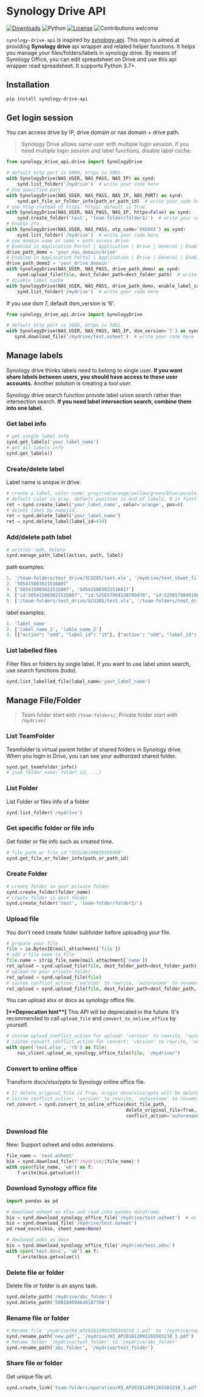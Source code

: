 # Synology Drive API
[![Downloads](https://static.pepy.tech/personalized-badge/synology-drive-api?period=total&units=international_system&left_color=grey&right_color=red&left_text=Downloads)](https://pepy.tech/project/synology-drive-api)
![Python](https://img.shields.io/badge/python-v3.7+-blue.svg)
[![License](https://img.shields.io/badge/license-MIT-gree.svg)](https://opensource.org/licenses/MIT)
![Contributions welcome](https://img.shields.io/badge/contributions-welcome-orange.svg)

`synology-drive-api` is inspired by  [synology-api](https://github.com/N4S4/synology-api). 
This repo is aimed at providing **Synology drive** api wrapper and related helper functions. It helps you manage your files/folders/labels in synology drive.  By means of Synology Office, you can edit spreadsheet on Drive and use this api wrapper read spreadsheet. It supports Python 3.7+.

## Installation
```bash
pip install synology-drive-api
```

## Get login session

You can access drive by IP, drive domain or nas domain + drive path. 

> Synology Drive allows same user with multiple login session. if you need multiple login session and label functions, disable label cache.

```python
from synology_drive_api.drive import SynologyDrive

# default http port is 5000, https is 5001. 
with SynologyDrive(NAS_USER, NAS_PASS, NAS_IP) as synd:
    synd.list_folder('/mydrive')  # write your code here
# Use specified port
with SynologyDrive(NAS_USER, NAS_PASS, NAS_IP, NAS_PORT) as synd:
    synd.get_file_or_folder_info(path_or_path_id)  # write your code here
# use http instead of https. https: default is True.
with SynologyDrive(NAS_USER, NAS_PASS, NAS_IP, https=False) as synd:
    synd.create_folder('test', 'team-folder/folder2/')  # write your code here
# Enable 2fa.
with SynologyDrive(NAS_USER, NAS_PASS, otp_code='XXXXXX') as synd:
    synd.list_folder('/mydrive')  # write your code here
# use domain name or name + path access drive
# Enabled in Application Portal | Application | Drive | General | Enable customized alias
drive_path_demo = 'your_nas_domain/drive'
# Enabled in Application Portal | Application | Drive | General | Enable customized domain
drive_path_demo2 = 'your_drive_domain'
with SynologyDrive(NAS_USER, NAS_PASS, drive_path_demo) as synd:
    synd.upload_file(file, dest_folder_path=dest_folder_path)  # write your code here
# disable label cache
with SynologyDrive(NAS_USER, NAS_PASS, drive_path_demo, enable_label_cache=False) as synd:
    synd.list_folder('/mydrive')  # write your code here
```
If you use dsm 7, default dsm_version is '6'.  
```python
from synology_drive_api.drive import SynologyDrive

# default http port is 5000, https is 5001. 
with SynologyDrive(NAS_USER, NAS_PASS, NAS_IP, dsm_version='7') as synd:
   synd.download_file('/mydrive/test.osheet')  # write your code here
```
## Manage labels

Synology drive thinks labels need to belong to single user. **If you want share labels between users, you should have access to these user accounts.** Another solution is creating a *tool user*.

Synology drive search function provide label union search rather than intersection search. **If you need label intersection search, combine them into one label.**

### Get label info

```python
# get single label info
synd.get_labels('your_label_name')
# get all labels info
synd.get_labels()
```

### Create/delete label

Label name is unique in drive.

```python
# create a label, color name: gray/red/orange/yellow/green/blue/purple.
# default color is gray, default position is end of labels. 0 is first position.
ret = synd.create_label('your_label_name', color='orange', pos=0)
# delete label by name/id.
ret = synd.delete_label('your_label_name')
ret = synd.delete_label(label_id=419)
```

### Add/delete path label

```python
# acition：add, delete
synd.manage_path_label(action, path, label)
```

path examples:

```python
1. '/team-folders/test_drive/SCU285/test.xls', '/mydrive/test_sheet_file.osheet'
2. '505415003021516807'
3. ['505415003021516807', '505415003021516817']
4. ["id:505415003021516807", "id:525657984139799470", "id:525657984810888112"]
5. ['/team-folders/test_drive/SCU285/test.xls', '/team-folders/test_drive/SCU283/test2.xls']
```

label examples:

```python
1. 'label_name'
2. ['label_name_1', 'lable_name_2']
3. [{"action": "add", "label_id": "15"}, {"action": "add", "label_id": "16"}]
```

### List labelled files

Filter files or folders by single label. If you want to use label union search, use search functions (todo).

```python
synd.list_labelled_file(label_name='your_label_name')
```

## Manage File/Folder

>Team folder start with `/team-folders/`, Private folder start with `/mydrive/`

### List TeamFolder

Teamfolder  is virtual parent folder of shared folders in Synology drive. When you login in Drive, you can see your authorized shared folder.

```python
synd.get_teamfolder_info()
# {sub_folder_name: folder_id, ...}
```

### List Folder

List Folder or files info of a folder

```python
synd.list_folder('/mydrive')
```

### Get specific folder or file info

Get folder or file info such as created time.

```python
# file_path or file_id "552146100935505098"
synd.get_file_or_folder_info(path_or_path_id)
```

### Create Folder

```python
# create folder in your private folder
synd.create_folder(folder_name)
# create folder in dest folder
synd.create_folder('test', 'team-folder/folder2/')
```

### Upload file

You don't need create folder subfolder before uploading your file.

```python
# prepare your file
file = io.BytesIO(mail_attachment['file'])
# add a file name to file
file.name = strip_file_name(mail_attachment['name'])
ret_upload = synd.upload_file(file, dest_folder_path=dest_folder_path)
# upload to your private folder
ret_upload = synd.upload_file(file)
# custom conflict_action: 'version' to rewrite, 'autorename' to rename. Default: 'version'
ret_upload = synd.upload_file(file, dest_folder_path=dest_folder_path, conflict_action='version')
```

You can upload xlsx or docx as synology office file.

**[\*\*Deprecation hint\*\*]** This API will be deprecated in the future. It's recommended to call `upload_file` and `convert_to_online_office` by yourself.

``` python
# custom upload_conflict_action for upload: 'version' to rewrite, 'autorename' to rename. Default: 'version'
# custom convert_conflict_action for convert: 'version' to rewrite, 'autorename' to rename. Default: 'autorename'
with open('test.xlsx', 'rb') as file:
    nas_client.upload_as_synology_office_file(file, '/mydrive/')
```

### Convert to online office

Transform docx/xlsx/pptx to Synology online office file.

```python
# If delete_original_file is True, origin docx/xlsx/pptx will be deleted after transformed. Default: True
# custom conflict_action: 'version' to rewrite, 'autorename' to rename. Default: 'autorename'
ret_convert = synd.convert_to_online_office(dest_file_path,
                                            delete_original_file=True,
                                            conflict_action='autorename')
```



### Download file

New: Support osheet and odoc extensions.
```python
file_name = 'test.osheet'
bio = synd.download_file(f'/mydrive/{file_name}')
with open(file_name, 'wb') as f:
    f.write(bio.getvalue())
```

### Download Synology office file

```python
import pandas as pd

# download osheet as xlsx and read into pandas dataframe.
bio = synd.download_synology_office_file('/mydrive/test.osheet')  # or
bio = synd.download_file('/mydrive/test.osheet')
pd.read_excel(bio, sheet_name=None)

# dowloand odoc as docx
bio = synd.download_synology_office_file('/mydrive/test.odoc')
with open('test.docx', 'wb') as f:
    f.write(bio.getvalue())
```

### Delete file or folder

Delete file or folder is  an async task.

```python
synd.delete_path('/mydrive/abc_folder')
synd.delete_path('598184594644187768')
```

### Rename file or folder

```python
# Rename file '/mydrive/H3_AP201812091265503218_1.pdf' to '/mydrive/new.pdf'
synd.rename_path('new.pdf', '/mydrive/H3_AP201812091265503218_1.pdf')
# Rename folder '/mydrive/test_folder' to '/mydrive/abc_folder'
synd.rename_path('abc_folder', '/mydrive/test_folder')
```

### Share file or folder

Get unique file url.

```python
synd.create_link('team-folders/operation/H3_AP201812091265503218_1.pdf')
```
